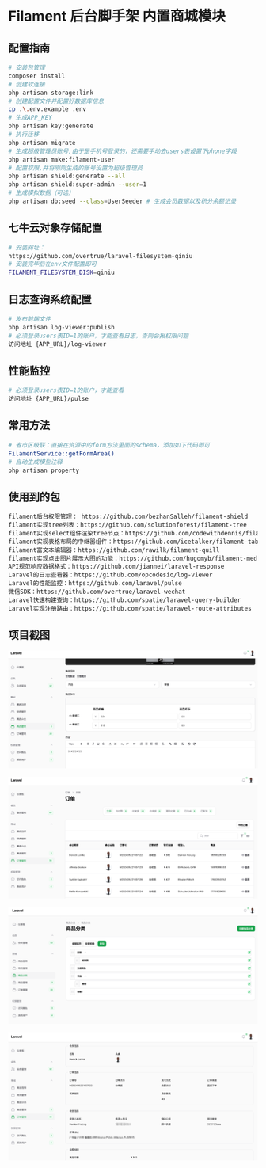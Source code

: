 # Filament 后台脚手架 内置商城模块

## 配置指南

```bash
# 安装包管理
composer install
# 创建软连接
php artisan storage:link
# 创建配置文件并配置好数据库信息
cp .\.env.example .env
# 生成APP_KEY
php artisan key:generate
# 执行迁移
php artisan migrate
# 生成超级管理员账号,由于是手机号登录的，还需要手动去users表设置下phone字段
php artisan make:filament-user
# 配置权限,并将刚刚生成的账号设置为超级管理员
php artisan shield:generate --all
php artisan shield:super-admin --user=1
# 生成模拟数据（可选）
php artisan db:seed --class=UserSeeder # 生成会员数据以及积分余额记录
```

## 七牛云对象存储配置

```bash
# 安装网址：
https://github.com/overtrue/laravel-filesystem-qiniu
# 安装完毕后在env文件配置即可
FILAMENT_FILESYSTEM_DISK=qiniu
```

## 日志查询系统配置
```bash
# 发布前端文件
php artisan log-viewer:publish
# 必须登录users表ID=1的账户，才能查看日志，否则会报权限问题
访问地址 {APP_URL}/log-viewer
```

## 性能监控
```bash
# 必须登录users表ID=1的账户，才能查看
访问地址 {APP_URL}/pulse
```


## 常用方法
```bash
# 省市区级联：直接在资源中的form方法里面的schema，添加如下代码即可
FilamentService::getFormArea()
# 自动生成模型注释
php artisan property
```

## 使用到的包
```bash
filament后台权限管理： https://github.com/bezhanSalleh/filament-shield
filament实现tree列表：https://github.com/solutionforest/filament-tree
filament实现select组件渲染tree节点：https://github.com/codewithdennis/filament-select-tree
filament实现表格布局的中继器组件：https://github.com/icetalker/filament-table-repeater
filament富文本编辑器：https://github.com/rawilk/filament-quill
filament实现点击图片展示大图的功能：https://github.com/hugomyb/filament-media-action
API规范响应数据格式：https://github.com/jiannei/laravel-response
Laravel的日志查看器：https://github.com/opcodesio/log-viewer
Laravel的性能监控：https://github.com/laravel/pulse
微信SDK：https://github.com/overtrue/laravel-wechat
Laravel快速构建查询：https://github.com/spatie/laravel-query-builder
Laravel实现注册路由：https://github.com/spatie/laravel-route-attributes
```


## 项目截图
![输入图片说明](demo/image1.png)

![输入图片说明](demo/image2.png)

![输入图片说明](demo/image3.png)

![输入图片说明](demo/image4.png)
